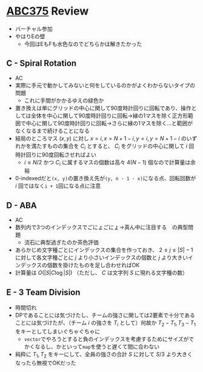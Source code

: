 # [ABC375](https://atcoder.jp/contests/abc375) Review
- バーチャル参加
- やはりEの壁
  - 今回はEもFも水色なのでどちらかは解きたかった


## C - Spiral Rotation
- AC
- 実際に手元で動かしてみないと何をしているのかがよくわからないタイプの問題
  - これに手間がかかるゆえの緑色か
- 置き換えは単にグリッドの中心に関して90度時計回りに回転であり、操作としては全体を中心に関して90度時計回りに回転→縁の1マスを除く正方形範囲で中心に関して90度時計回りに回転→さらに縁の1マスを除く…と範囲がなくなるまで続けることになる
- 結局のところマス $(x, y)$ に対し $x = i, x = N + 1 - i, y = i, y = N + 1 - i$ のいずれかを満たすものの集合を $C_i$ とすると、 $C_i$ をグリッドの中心に関して $i$ 回時計回りに90度回転させればよい
  - $i \leq N/2$ かつ $C_i$ に属するマスの個数は高々 $4(N - 1)$ 個なので計算量は余裕
- 0-indexedだと`(x, y)`の置き換え先が`(y, n - 1 - x)`になる点、回転回数が $i$ 回ではなく`i + 1`回になる点に注意

## D - ABA
- AC
- 数列内で3つのインデックスでごにょごにょ→真ん中に注目する　の典型問題
  - 流石に典型過ぎたのか茶色評価
- あらかじめ文字種ごとにインデックスの集合を作っておき、 $2 \leq j \leq |S| - 1$ に対して各文字種ごとに $j$ より小さいインデックスの個数と $j$ より大きいインデックスの個数を掛けたものを足し合わせればOK
- 計算量は $O(|S|C \log |S|)$ （ただし、 $C$ は文字列 $S$ に現れる文字種の数）

## E - 3 Team Division
- 時間切れ
- DPであることには気づけたし、チームの強さに関しては2要素で十分であることには気づけたが、（チーム $i$ の強さを $T_i$ として）何故か $T_2 - T_1, T_3 - T_1$ をキーとしてしまいぐちゃぐちゃに
  - `vector`でやろうとすると負のインデックスを考慮するためにサイズがでかくなるし、かといって`map`を使うと遅くて間に合わない
- 純粋に $T_1, T_2$ をキーにして、全員の強さの合計 $S$ に対して $S/3$ より大きくなったら無視でOKだった